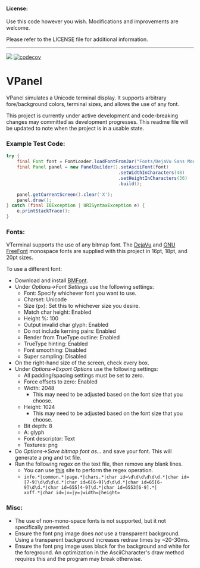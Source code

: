 #### License: 

Use this code however you wish. Modifications and improvements are welcome.

Please refer to the LICENSE file for additional information.

---

![](https://travis-ci.org/Valkryst/VTerminal.svg?branch=master) [![codecov](https://codecov.io/gh/Valkryst/VTerminal/branch/master/graph/badge.svg)](https://codecov.io/gh/Valkryst/VTerminal)

# VPanel


VPanel simulates a Unicode terminal display. It supports arbitrary fore/background colors,  terminal sizes, and allows
the use of any font.

This project is currently under active development and code-breaking changes may committed as development progresses. This readme file will be updated to note when the project is in a usable state.

### Example Test Code:

```java
try {
    final Font font = FontLoader.loadFontFromJar("Fonts/DejaVu Sans Mono/20pt/bitmap.png", "Fonts/DejaVu Sans Mono/20pt/data.fnt", 1);
    final Panel panel = new PanelBuilder().setAsciiFont(font)
                                          .setWidthInCharacters(48)
                                          .setHeightInCharacters(36)
                                          .build();

    panel.getCurrentScreen().clear('X');
    panel.draw();
} catch (final IOException | URISyntaxException e) {
    e.printStackTrace();
}
```

### Fonts:
VTerminal supports the use of any bitmap font. The  [DejaVu](http://dejavu-fonts.org/wiki/Main_Page) and 
[GNU FreeFont](https://www.gnu.org/software/freefont/) monospace fonts are supplied with this project in 16pt, 18pt, and 
20pt sizes.

To use a different font:

* Download and install [BMFont](http://www.angelcode.com/products/bmfont/).
* Under *Options->Font Settings* use the following settings:
    * Font: Specify whichever font you want to use.
    * Charset: Unicode
    * Size (px): Set this to whichever size you desire.
    * Match char height: Enabled
    * Height %: 100
    * Output invalid char glyph: Enabled
    * Do not include kerning pairs: Enabled
    * Render from TrueType outline: Enabled
    * TrueType hinting: Enabled
    * Font smoothing: Disabled
    * Super sampling: Disabled
* On the right-hand size of the screen, check every box.
* Under *Options->Export Options* use the following settings:
    * All padding/spacing settings must be set to zero.
    * Force offsets to zero: Enabled
    * Width: 2048
        * This may need to be adjusted based on the font size that you choose.
    * Height: 1024
        * This may need to be adjusted based on the font size that you choose.
    * Bit depth: 8
    * A: glyph
    * Font descriptor: Text
    * Textures: png
* Do *Options->Save bitmap font as...* and save your font. This will generate a png and txt file.
* Run the following regex on the text file, then remove any blank lines.
    * You can use [this](https://regex101.com/) site to perform the regex operation.
    * `info.*|common.*|page.*|chars.*|char id=\d\d\d\d\d\d.*|char id=[7-9]\d\d\d\d.*|char id=6[6-9]\d\d\d.*|char id=65[6-9]\d\d.*|char id=655[4-9]\d.*|char id=6553[6-9].*|    xoff.*|char id=|x=|y=|width=|height=`
  
### Misc:

* The use of non-mono-space fonts is not supported, but it not specifically prevented.
* Ensure the font png image does *not* use a transparent background. Using a transparent background increases redraw times by ~20-30ms.
* Ensure the font png image uses black for the background and white for the foreground. An optimization in the AsciiCharacter's draw method requires this and the program may break otherwise.
